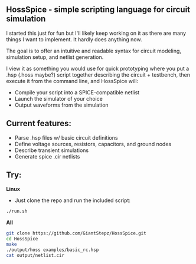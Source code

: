## HossSpice - simple scripting language for circuit simulation

I started this just for fun but I'll likely keep working on it as there are many things I want to implement. It hardly does anything now. 

The goal is to offer an intuitive and readable syntax for circuit modeling, simulation setup, and netlist generation. 

I view it as something you would use for quick prototyping where you put a .hsp (.hoss maybe?) script together describing the circuit + testbench, 
then execute it from the command line, and HossSpice will:
- Compile your script into a SPICE-compatible netlist
- Launch the simulator of your choice
- Output waveforms from the simulation

## Current features:
- Parse .hsp files w/ basic circuit definitions
- Define voltage sources, resistors, capacitors, and ground nodes
- Describe transient simulations
- Generate spice .cir netlists

## Try:
**Linux**
- Just clone the repo and run the included script:
```bash
./run.sh
```
**All** 
```bash
git clone https://github.com/GiantStepz/HossSpice.git
cd HossSpice
make
./output/hoss examples/basic_rc.hsp
cat output/netlist.cir
```
